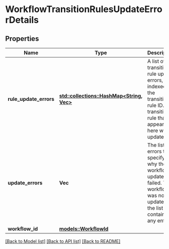 # WorkflowTransitionRulesUpdateErrorDetails

## Properties

Name | Type | Description | Notes
------------ | ------------- | ------------- | -------------
**rule_update_errors** | [**std::collections::HashMap<String, Vec<String>>**](set.md) | A list of transition rule update errors, indexed by the transition rule ID. Any transition rule that appears here wasn't updated. | 
**update_errors** | **Vec<String>** | The list of errors that specify why the workflow update failed. The workflow was not updated if the list contains any entries. | 
**workflow_id** | [**models::WorkflowId**](WorkflowId.md) |  | 

[[Back to Model list]](../README.md#documentation-for-models) [[Back to API list]](../README.md#documentation-for-api-endpoints) [[Back to README]](../README.md)


